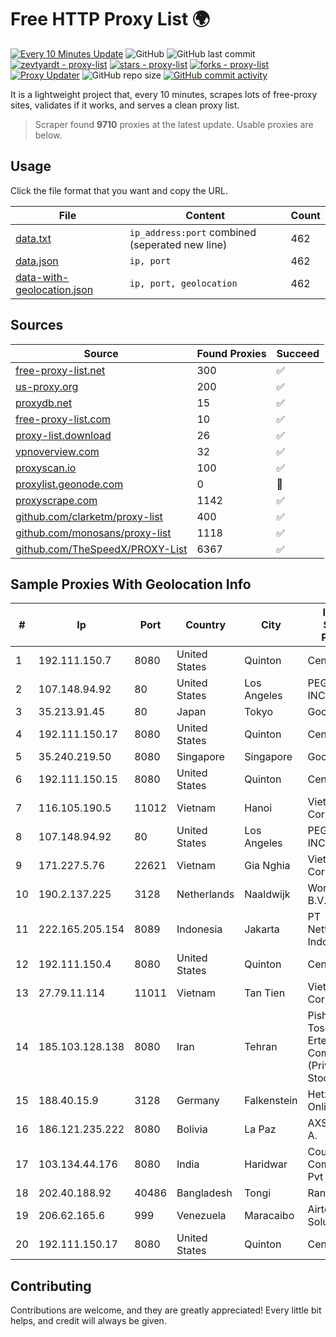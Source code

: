 
# Free HTTP Proxy List 🌍

[![Every 10 Minutes Update](https://github.com/mertguvencli/http-proxy-list/actions/workflows/main.yml/badge.svg?branch=main)](https://github.com/mertguvencli/http-proxy-list/actions/workflows/main.yml)
![GitHub](https://img.shields.io/github/license/mertguvencli/http-proxy-list)
![GitHub last commit](https://img.shields.io/github/last-commit/mertguvencli/http-proxy-list)
[![zevtyardt - proxy-list](https://img.shields.io/static/v1?label=zevtyardt&message=proxy-list&color=blue&logo=github)](https://github.com/zevtyardt/proxy-list "Go to GitHub repo")
[![stars - proxy-list](https://img.shields.io/github/stars/zevtyardt/proxy-list?style=social)](https://github.com/zevtyardt/proxy-list)
[![forks - proxy-list](https://img.shields.io/github/forks/zevtyardt/proxy-list?style=social)](https://github.com/zevtyardt/proxy-list)
[![Proxy Updater](https://github.com/zevtyardt/proxy-list/workflows/Proxy%20Updater/badge.svg)](https://github.com/zevtyardt/proxy-list/actions?query=workflow:"Proxy+Updater")
![GitHub repo size](https://img.shields.io/github/repo-size/zevtyardt/proxy-list)
[![GitHub commit activity](https://img.shields.io/github/commit-activity/m/zevtyardt/proxy-list?logo=commits)](https://github.com/zevtyardt/proxy-list/commits/main)

It is a lightweight project that, every 10 minutes, scrapes lots of free-proxy sites, validates if it works, and serves a clean proxy list.

> Scraper found **9710** proxies at the latest update. Usable proxies are below.

## Usage

Click the file format that you want and copy the URL.

|File|Content|Count|
|----|-------|-----|
|[data.txt](https://raw.githubusercontent.com/mertguvencli/http-proxy-list/main/proxy-list/data.txt)|`ip_address:port` combined (seperated new line)|462|
|[data.json](https://raw.githubusercontent.com/mertguvencli/http-proxy-list/main/proxy-list/data.json)|`ip, port`|462|
|[data-with-geolocation.json](https://raw.githubusercontent.com/mertguvencli/http-proxy-list/main/proxy-list/data-with-geolocation.json)|`ip, port, geolocation`|462|

## Sources

|Source|Found Proxies|Succeed|
|------|-------------|-------|
|[free-proxy-list.net](https://free-proxy-list.net)|300|✅|
|[us-proxy.org](https://www.us-proxy.org)|200|✅|
|[proxydb.net](http://proxydb.net)|15|✅|
|[free-proxy-list.com](https://free-proxy-list.com/?page=&port=&type%5B%5D=http&type%5B%5D=https&up_time=0&search=Search)|10|✅|
|[proxy-list.download](https://www.proxy-list.download/HTTP)|26|✅|
|[vpnoverview.com](https://vpnoverview.com/privacy/anonymous-browsing/free-proxy-servers)|32|✅|
|[proxyscan.io](https://www.proxyscan.io)|100|✅|
|[proxylist.geonode.com](https://proxylist.geonode.com/api/proxy-list?limit=300&page=1&sort_by=lastChecked&sort_type=desc&protocols=http,https)|0|🚫|
|[proxyscrape.com](https://api.proxyscrape.com/v2/?request=displayproxies&protocol=http&timeout=10000&country=all&ssl=all&anonymity=all)|1142|✅|
|[github.com/clarketm/proxy-list](https://raw.githubusercontent.com/clarketm/proxy-list/master/proxy-list-raw.txt)|400|✅|
|[github.com/monosans/proxy-list](https://raw.githubusercontent.com/monosans/proxy-list/main/proxies/http.txt)|1118|✅|
|[github.com/TheSpeedX/PROXY-List](https://raw.githubusercontent.com/TheSpeedX/PROXY-List/master/http.txt)|6367|✅|


## Sample Proxies With Geolocation Info

|#|Ip|Port|Country|City|Internet Service Provider|
|-|--|----|-------|----|-------------------------|
|1|192.111.150.7|8080|United States|Quinton|Centrilogic|
|2|107.148.94.92|80|United States|Los Angeles|PEG TECH INC|
|3|35.213.91.45|80|Japan|Tokyo|Google LLC|
|4|192.111.150.17|8080|United States|Quinton|Centrilogic|
|5|35.240.219.50|8080|Singapore|Singapore|Google LLC|
|6|192.111.150.15|8080|United States|Quinton|Centrilogic|
|7|116.105.190.5|11012|Vietnam|Hanoi|Viettel Corporation|
|8|107.148.94.92|80|United States|Los Angeles|PEG TECH INC|
|9|171.227.5.76|22621|Vietnam|Gia Nghia|Viettel Corporation|
|10|190.2.137.225|3128|Netherlands|Naaldwijk|WorldStream B.V.|
|11|222.165.205.154|8089|Indonesia|Jakarta|PT NettoCyber Indonesia|
|12|192.111.150.4|8080|United States|Quinton|Centrilogic|
|13|27.79.11.114|11011|Vietnam|Tan Tien|Viettel Corporation|
|14|185.103.128.138|8080|Iran|Tehran|Pishgaman Toseeh Ertebatat Company (Private Joint Stock)|
|15|188.40.15.9|3128|Germany|Falkenstein|Hetzner Online GmbH|
|16|186.121.235.222|8080|Bolivia|La Paz|AXS Bolivia S. A.|
|17|103.134.44.176|8080|India|Haridwar|Countrylink Communiction Pvt Ltd|
|18|202.40.188.92|40486|Bangladesh|Tongi|Ranks ITT|
|19|206.62.165.6|999|Venezuela|Maracaibo|Airtek Solutions C.A.|
|20|192.111.150.17|8080|United States|Quinton|Centrilogic|



## Contributing

Contributions are welcome, and they are greatly appreciated! Every
little bit helps, and credit will always be given.

